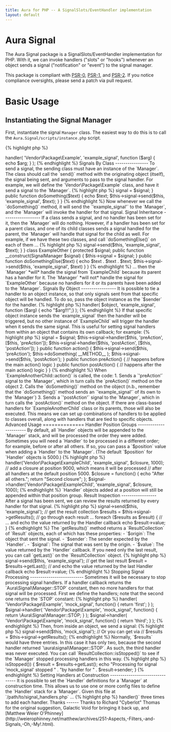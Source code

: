 ```yaml
---
title: Aura for PHP -- A SignalSlots/EventHandler implementation
layout: default
---
```


Aura Signal
===========

The Aura Signal package is a SignalSlots/EventHandler implementation for PHP.
With it, we can invoke handlers ("slots" or "hooks") whenever an object sends
a signal ("notification" or "event") to the signal manager.

This package is compliant with [PSR-0][], [PSR-1][], and [PSR-2][]. If you
notice compliance oversights, please send a patch via pull request.

[PSR-0]: https://github.com/php-fig/fig-standards/blob/master/accepted/PSR-0.md
[PSR-1]: https://github.com/php-fig/fig-standards/blob/master/accepted/PSR-1-basic-coding-standard.md
[PSR-2]: https://github.com/php-fig/fig-standards/blob/master/accepted/PSR-2-coding-style-guide.md

Basic Usage
===========

Instantiating the Signal Manager
--------------------------------

First, instantiate the signal `Manager` class. The easiest way to do this is
to call the `Aura.Signal/scripts/instance.php` script.

{% highlight php %}
<?php
$signal = require '/path/to/Aura.Signal/scripts/instance.php';
{% endhighlight %}

Adding Signal Handlers
----------------------

Before we can send a signal to the `Manager`, we will need to add a handler
for it. To add a handler, specify:

1. The class expected to be sending the signal.  This can be `'*'` for "any class", or a fully-qualified class name.

2. The name of the signal.

3. A closure or callback to handle the signal.

For example, to add a closure that will be executed every time an object of
the class `Vendor\Package\Example` sends a signal called `'example_signal'`:

{% highlight php %}
<?php
$signal->handler(
    'Vendor\Package\Example',
    'example_signal',
    function ($arg) { echo $arg; }
);
{% endhighlight %}


Signals By Class
----------------  

To send a signal, the sending class must have an instance of the `Manager`.
The class should call the `send()` method with the originating object
(itself), the signal being sent, and arguments to pass to the signal handler.

For example, we will define the `Vendor\Package\Example` class, and have it
send a signal to the `Manager`.

{% highlight php %}
<?php
namespace Vendor\Package;
use Aura\Signal\Manager as SignalManager;

class Example
{
    protected $signal;
    
    public function __construct(SignalManager $signal)
    {
        $this->signal = $signal;
    }
    
    public function doSomething($text)
    {
        echo $text;
        $this->signal->send($this, 'example_signal', $text);
    }
}
{% endhighlight %}

Now whenever we call the `doSomething()` method, it will send the
`'example_signal'` to the `Manager`, and the `Manager` will invoke the handler
for that signal.


Signal Inheritance
------------------

If a class sends a signal, and no handler has been set for it, then the
`Manager` will do nothing. However, if a handler has been set for a parent
class, and one of its child classes sends a signal handled for the parent, the
`Manager` will handle that signal for the child as well.

For example, if we have these two classes, and call `doSomethingElse()` on
each of them ...

{% highlight php %}
<?php
namespace Vendor\Package;
use Aura\Signal\Manager as SignalManager;

class ExampleChild extends Example
{
    public function doSomethingElse($text)
    {
        echo $text . $text . $text;
        $this->signal->send($this, 'example_signal', $text);
    }
}

class ExampleOther
{
    protected $signal;
    
    public function __construct(SignalManager $signal)
    {
        $this->signal = $signal;
    }
    
    public function doSomethingElse($text)
    {
        echo $text . $text . $text;
        $this->signal->send($this, 'example_signal', $text)
    }
}
{% endhighlight %}

... then the `Manager` *will* handle the signal from `ExampleChild` because
its parent has a handler for it. The `Manager` *will not* handle the signal
for `ExampleOther` because no handlers for it or its parents have been added
to the `Manager`.


Signals By Object
-----------------

It is possible to tie a handler to an object instance, so that only signals
sent from that specific object will be handled. To do so, pass the object
instance as the `$sender` for the handler.

{% highlight php %}
<?php
/**
 * @var Aura\Signal\Manager $signal
 */
$object = new Vendor\Package\ExampleChild($signal);

$signal->handler(
    $object,
    'example_signal',
    function ($arg) { echo "$arg!!!";}
);
{% endhighlight %}

If that specific object instance sends the `example_signal` then the handler
will be triggered, but no other instance of `ExampleChild` will trigger the
handler when it sends the same signal. This is useful for setting signal
handlers from within an object that contains its own callback; for example:

{% highlight php %}
<?php
namespace Vendor\Package;
use Aura\Signal\Manager as SignalManager;

class ExampleAnotherChild extends Example
{
    public function __construct(SignalManager $signal)
    {
        parent::__construct();
        $this->signal = $signal;
        $this->signal->handler($this, 'preAction', [$this, 'preAction']);
        $this->signal->handler($this, 'postAction', [$this, 'postAction']);
    }
    
    public function action()
    {
        $this->signal->send($this, 'preAction');
        $this->doSomething( __METHOD__ );
        $this->signal->send($this, 'postAction');
    }
    
    public function preAction()
    {
        // happens before the main action() logic
    }
    
    public function postAction()
    {
        // happens after the main action() logic
    }
}
{% endhighlight %}

When `ExampleAnotherChild::action()` is called, the code:

1. Sends a `'preAction'` signal to the `Manager`, which in turn calls the `preAction()` method on the object

2. Calls the `doSomething()` method on the object (n.b., remember that the `doSomething()` method sends an `'example_signal'` of its own to the `Manager`)

3. Sends a `'postAction'` signal to the `Manager`, which in turn calls the `postAction()` method on the object.

If there are class-based handlers for `ExampleAnotherChild` class or its
parents, those will also be executed. This means we can set up combinations of
handlers to be applied to classes overall, along with handlers that are tied
to specific objects.


Advanced Usage
==============

Handler Position Groups
-----------------------

By default, all `Handler` objects will be appended to the `Manager` stack, and
will be processed the order they were added. Sometimes you will need a
`Handler` to be processed in a different order; for example, before or after
all others. If so, you can pass a `$position` value when adding a `Handler` to
the `Manager`. (The default `$position` for `Handler` objects is 5000.)

{% highlight php %}
<?php
// add a closure at position 1000, which means it will be processed
// before all handlers at the default position 5000.
$closure = function() { 
    echo "Before all others."; 
    return "First closure";
};
$signal->handler('Vendor\Package\ExampleChild', 'example_signal', $closure, 1000);

// add a closure at position 9000, which means it will be processed
// after all handlers at the default position 5000.
$closure = function() { 
    echo "After all others."; 
    return "Second closure";
};
$signal->handler('Vendor\Package\ExampleChild', 'example_signal', $closure, 1000);
{% endhighlight %}

`Handler` objects added at a position will still be appended within that
position group.


Result Inspection
-----------------

After a signal has been sent, we can review the results returned by every
handler for that signal.

{% highlight php %}
<?php
// send a signal
$this->signal->send($this, 'example_signal');

// get the result collection
$results =  $this->signal->getResults();

// go through each result ...
foreach ($results as $result) {
    
    // ... and echo the value returned by the Handler callback
    echo $result->value;
}
{% endhighlight %}

The `getResults()` method returns a `ResultCollection` of `Result` objects,
each of which has these properties:

- `$origin`: The object that sent the signal.

- `$sender`: The sender expected by the `Handler`.

- `$signal`: The signal that was sent by the origin.

- `$value`: The value returned by the `Handler` callback.

If you need only the last result, you can call `getLast()` on the
`ResultCollection` object.

{% highlight php %}
<?php
// send a signal and retain the results from each Handler
$results = $this->signal->send($this, 'example_signal');

// get the last result
$result = $results->getLast();

// and echo the value returned by the last Handler callback
echo $result->value;
{% endhighlight %}


Stopping Signal Processing
--------------------------

Sometimes it will be necessary to stop processing signal handlers. If a
handler callback returns the `Aura\Signal\Manager::STOP` constant, then no
more handlers for that signal will be processed.

First we define the handlers; note that the second one returns the `STOP`
constant:

{% highlight php %}
<?php
// add signal handlers
$signal->handler(
    'Vendor\Package\Example',
    'mock_signal',
    function() { return 'first'; }
);

$signal->handler(
    'Vendor\Package\Example',
    'mock_signal',
    function() { return \Aura\Signal\Manager::STOP; }
);

$signal->handler(
    'Vendor\Package\Example',
    'mock_signal',
    function() { return 'third'; }
);
{% endhighlight %}

Then, from inside an object, we send a signal:

{% highlight php %}
<?php
$results = $this->signal->send($this, 'mock_signal');
// Or you can get via 
// $results = $this->signal->getResults();
{% endhighlight %}
    
Normally, `$results` would have three entries. In this case it has only two,
because the second handler returned `\aura\signal\Manager::STOP`. As such, the
third handler was never executed. You can call `ResultCollection::isStopped()`
to see if the `Manager` stopped processing handlers in this way.

{% highlight php %}
<?php
if ($results->isStopped()) {
    $result = $results->getLast();
    echo "Processing for signal 'mock_signal' stopped "
       . "by handler for " . $result->sender;
}
{% endhighlight %}


Setting Handlers at Construction
--------------------------------

It is possible to set the `Handler` definitions for a `Manager` at
construction time. This allows us to use one or more config files to define
the `Handler` stack for a `Manager`.

Given this file at `/path/to/signal_handlers.php` ...

{% highlight php %}
<?php
return [
    // first handler, with a closure
    [
        'Vendor\Package\Example',
        'mock_signal',
        function() { return 'foo'; },
    ],
    // second handler, with a static callback
    [
        'Vendor\Package\Example',
        'mock_signal',
        ['Vendor\Package\SomeClass', 'someMethod'],
    ],
    // third handler, with a closure and position
    [
        'Vendor\Package\Example',
        'mock_signal',
        function() { return 'baz'; },
        1000,
    ],
];
{% endhighlight %}

... we can configure a `Manager` like so:

{% highlight php %}
<?php
namespace Aura\Signal;
$handlers = require '/path/to/signal_handlers.php';
$signal = new Manager(
    new HandlerFactory,
    new ResultFactory,
    new ResultCollection,
    $handlers
);
{% endhighlight %}

That is the equivalent of calling `$signal->handler()` three times to add each
handler.


Thanks
------

Thanks to Richard "Cyberlot" Thomas for the original suggestion, Galactic Void
for bringing it back up, and [Matthew Weier
O'Phinney](http://weierophinney.net/matthew/archives/251-Aspects,-Filters,-and-Signals,-Oh,-My!.html).